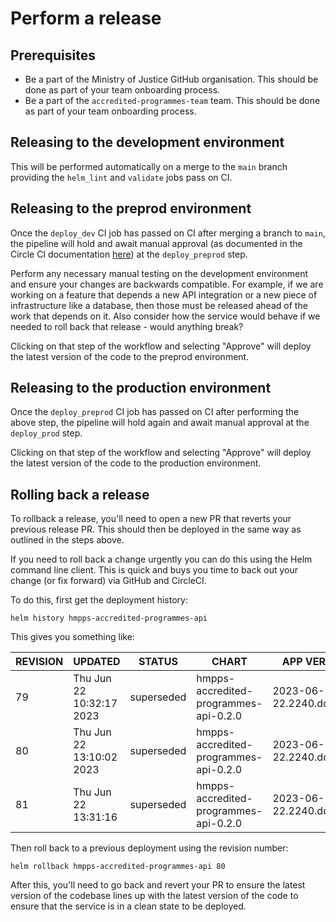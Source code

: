 # Perform a release

## Prerequisites

- Be a part of the Ministry of Justice GitHub organisation. This should be done
  as part of your team onboarding process.
- Be a part of the `accredited-programmes-team` team. This should be done as
  part of your team onboarding process.

## Releasing to the development environment

This will be performed automatically on a merge to the `main` branch providing
the `helm_lint` and `validate` jobs pass on CI.

## Releasing to the preprod environment

Once the `deploy_dev` CI job has passed on CI after merging a branch to `main`,
the pipeline will hold and await manual approval (as documented in the Circle CI
documentation
[here](https://circleci.com/docs/workflows/#holding-a-workflow-for-a-manual-approval))
at the `deploy_preprod` step.

Perform any necessary manual testing on the development environment and ensure
your changes are backwards compatible. For example, if we are working on a
feature that depends a new API integration or a new piece of infrastructure like
a database, then those must be released ahead of the work that depends on it.
Also consider how the service would behave if we needed to roll back that
release - would anything break?

Clicking on that step of the workflow and selecting "Approve" will deploy the
latest version of the code to the preprod environment.

## Releasing to the production environment

Once the `deploy_preprod` CI job has passed on CI after performing the above
step, the pipeline will hold again and await manual approval at the
`deploy_prod` step.

Clicking on that step of the workflow and selecting "Approve" will deploy the
latest version of the code to the production environment.

## Rolling back a release

To rollback a release, you'll need to open a new PR that reverts your previous
release PR. This should then be deployed in the same way as outlined in the
steps above.

If you need to roll back a change urgently you can do this using the Helm
command line client. This is quick and buys you time to back out your change (or
fix forward) via GitHub and CircleCI.

To do this, first get the deployment history:

```
helm history hmpps-accredited-programmes-api
```

This gives you something like:

| REVISION | UPDATED                  | STATUS     | CHART                                | APP VERSION              | DESCRIPTION      |
|----------|--------------------------|------------|--------------------------------------|--------------------------|------------------|
| 79       | Thu Jun 22 10:32:17 2023 | superseded | hmpps-accredited-programmes-api-0.2.0 | 2023-06-22.2240.dd4d7ae | Upgrade complete |
| 80       | Thu Jun 22 13:10:02 2023 | superseded | hmpps-accredited-programmes-api-0.2.0 | 2023-06-22.2240.dd4d7ae | Upgrade complete |
| 81       | Thu Jun 22 13:31:16      | superseded | hmpps-accredited-programmes-api-0.2.0 | 2023-06-22.2240.dd4d7ae | Upgrade complete |

Then roll back to a previous deployment using the revision number:

```
helm rollback hmpps-accredited-programmes-api 80
```

After this, you'll need to go back and revert your PR to ensure the latest
version of the codebase lines up with the latest version of the code to ensure
that the service is in a clean state to be deployed.
